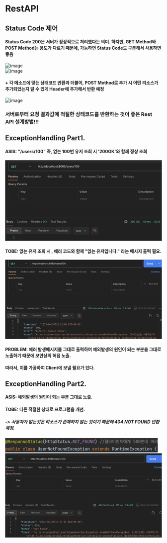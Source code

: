 # RestAPI
## Status Code 제어
#### Status Code 200은 서버가 정상적으로 처리했다는 의미. 하지만, GET Method와 POST Method는 용도가 다르기 때문에, 가능하면 Status Code도 구분해서 사용하면 좋음
<img width="805" alt="image" src="https://github.com/LeeHoonDong/RestAPI/assets/51987233/1174d4ff-90ef-42c0-89a6-6a4aa16fca4b"><br>
<img width="799" alt="image" src="https://github.com/LeeHoonDong/RestAPI/assets/51987233/71ae45d3-ca1b-485b-838f-275135cdc9c0"><br>
#### + 각 메소드에 맞는 상태코드 반환과 더불어, POST Method로 추가 시 어떤 리소스가 추가되었는지 알 수 있게 Header에 추가해서 반환 예정
<img width="811" alt="image" src="https://github.com/LeeHoonDong/RestAPI/assets/51987233/8b948215-9848-433d-bdb7-b65533bfdaf4"><br>
### 서버로부터 요청 결과값에 적절한 상태코드를 반환하는 것이 좋은 Rest API 설계방법!!!

## ExceptionHandling Part1.
#### ASIS: "/users/100" 즉, 없는 100번 유저 조회 시 '200OK'와 함께 정상 조회
![img.png](img.png)
#### TOBE: 없는 유저 조회 시 , 에러 코드와 함께 "없는 유저입니다." 라는 메시지 출력 필요.
![img_1.png](img_1.png)
#### PROBLEM: 에러 발생메시지를 그대로 출력하여 예외발생의 원인이 되는 부분을 그대로 노출하기 때문에 보안상의 허점 노출.
####        따라서, 이를 가공하여 Client에 보낼 필요가 있다.

## ExceptionHandling Part2.
#### ASIS: 예외발생의 원인이 되는 부분 그대로 노출.
#### TOBE: 다른 적절한 상태로 프로그램을 개선.
##### -> 사용자가 없는것은 리소스가 존재하지 않는 것이기 때문에 404 NOT FOUND 반환 예정.
![img_2.png](img_2.png)
![img_3.png](img_3.png)